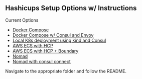 ## Hashicups Setup Options w/ Instructions

Current Options

* [Docker Compose](docker-compose-deployment/README.md) 
* [Docker Compose w/ Consul and Envoy](docker-compose-consul/README.md)
* [Local K8s deployment using kind and Consul](local-k8s-consul-deployment/README.md)
* [AWS ECS with HCP](terraform-ecs-hcp/README.md)
* [AWS ECS with HCP + Boundary](terraform-aws-hcp-ecs/README.md)
* [Nomad](nomad/README.md)
* [Nomad with consul connect](nomad-consul-connect/README.md)

Navigate to the appropriate folder and follow the README.
